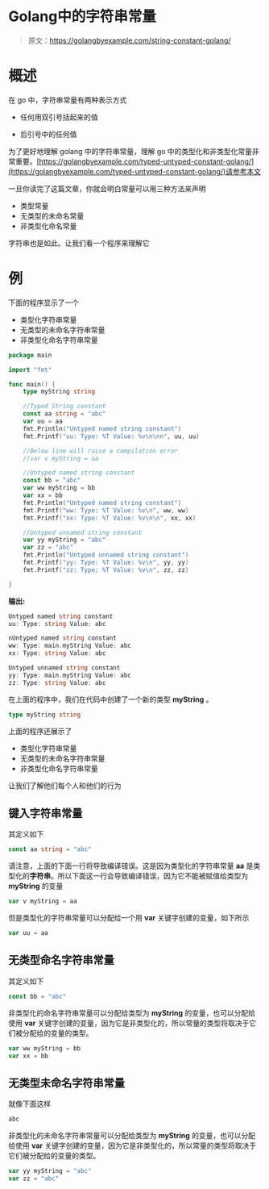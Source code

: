 # Golang中的字符串常量

> 原文：<https://golangbyexample.com/string-constant-golang/>

# **概述**

在 go 中，字符串常量有两种表示方式

*   任何用双引号括起来的值

*   后引号中的任何值

为了更好地理解 golang 中的字符串常量，理解 go 中的类型化和非类型化常量非常重要。[https://golangbyexample.com/typed-untyped-constant-golang/](https://golangbyexample.com/typed-untyped-constant-golang/)请参考本文

一旦你读完了这篇文章，你就会明白常量可以用三种方法来声明

*   类型常量
*   无类型的未命名常量
*   非类型化命名常量

字符串也是如此。让我们看一个程序来理解它

# **例**

下面的程序显示了一个

*   类型化字符串常量
*   无类型的未命名字符串常量
*   非类型化命名字符串常量

```go
package main

import "fmt"

func main() {
	type myString string

	//Typed String constant
	const aa string = "abc"
	var uu = aa
	fmt.Println("Untyped named string constant")
	fmt.Printf("uu: Type: %T Value: %v\n\nn", uu, uu)

	//Below line will raise a compilation error
	//var v myString = aa

	//Untyped named string constant
	const bb = "abc"
	var ww myString = bb
	var xx = bb
	fmt.Println("Untyped named string constant")
	fmt.Printf("ww: Type: %T Value: %v\n", ww, ww)
	fmt.Printf("xx: Type: %T Value: %v\n\n", xx, xx)

	//Untyped unnamed string constant
	var yy myString = "abc"
	var zz = "abc"
	fmt.Println("Untyped unnamed string constant")
	fmt.Printf("yy: Type: %T Value: %v\n", yy, yy)
	fmt.Printf("zz: Type: %T Value: %v\n", zz, zz)

}
```

**输出:**

```go
Untyped named string constant
uu: Type: string Value: abc

nUntyped named string constant
ww: Type: main.myString Value: abc
xx: Type: string Value: abc

Untyped unnamed string constant
yy: Type: main.myString Value: abc
zz: Type: string Value: abc
```

在上面的程序中，我们在代码中创建了一个新的类型 **myString** 。

```go
type myString string
```

上面的程序还展示了

*   类型化字符串常量
*   无类型的未命名字符串常量
*   非类型化命名字符串常量

让我们了解他们每个人和他们的行为

## **键入字符串常量**

其定义如下

```go
const aa string = "abc"
```

请注意，上面的下面一行将导致编译错误。这是因为类型化的字符串常量 **aa** 是类型化的**字符串**。所以下面这一行会导致编译错误，因为它不能被赋值给类型为 **myString** 的变量

```go
var v myString = aa
```

但是类型化的字符串常量可以分配给一个用 **var** 关键字创建的变量，如下所示

```go
var uu = aa
```

## **无类型命名字符串常量**

其定义如下

```go
const bb = "abc"
```

非类型化的命名字符串常量可以分配给类型为 **myString** 的变量，也可以分配给使用 **var** 关键字创建的变量，因为它是非类型化的，所以常量的类型将取决于它们被分配给的变量的类型。

```go
var ww myString = bb
var xx = bb
```

## **无类型未命名字符串常量**

就像下面这样

```go
abc
```

非类型化的未命名字符串常量可以分配给类型为 **myString** 的变量，也可以分配给使用 **var** 关键字创建的变量，因为它是非类型化的，所以常量的类型将取决于它们被分配给的变量的类型。

```go
var yy myString = "abc"
var zz = "abc"
```